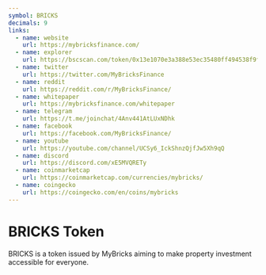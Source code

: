 ```yaml
---
symbol: BRICKS
decimals: 9
links:
  - name: website
    url: https://mybricksfinance.com/
  - name: explorer
    url: https://bscscan.com/token/0x13e1070e3a388e53ec35480ff494538f9ffc5b8d
  - name: twitter
    url: https://twitter.com/MyBricksFinance
  - name: reddit
    url: https://reddit.com/r/MyBricksFinance/
  - name: whitepaper
    url: https://mybricksfinance.com/whitepaper
  - name: telegram
    url: https://t.me/joinchat/4Anv441AtLUxNDhk
  - name: facebook
    url: https://facebook.com/MyBricksFinance/
  - name: youtube
    url: https://youtube.com/channel/UCSy6_IckShnzQjfJw5Xh9qQ
  - name: discord
    url: https://discord.com/xE5MVQRETy
  - name: coinmarketcap
    url: https://coinmarketcap.com/currencies/mybricks/
  - name: coingecko
    url: https://coingecko.com/en/coins/mybricks
---
```


# BRICKS Token

BRICKS is a token issued by MyBricks aiming to make property investment accessible for everyone.
